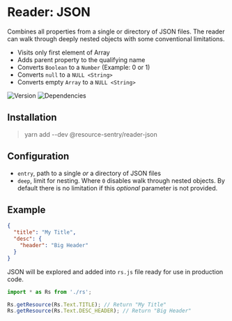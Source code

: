 # Reader: JSON

Combines all properties from a single or directory of JSON files.
The reader can walk through deeply nested objects with some conventional limitations.

- Visits only first element of Array
- Adds parent property to the qualifying name
- Converts `Boolean` to a `Number` (Example: 0 or 1)
- Converts `null` to a `NULL <String>`
- Converts empty `Array` to a `NULL <String>`

![Version](https://img.shields.io/npm/v/@resource-sentry/reader-json.svg)
![Dependencies](https://david-dm.org/resource-sentry/reader-json.svg)

## Installation

> yarn add --dev @resource-sentry/reader-json

## Configuration

- `entry`, path to a single _or_ a directory of JSON files
- `deep`, limit for nesting. Where `0` disables walk through nested objects. By default there is no limitation if this _optional_ parameter is not provided.

## Example

```json
{
  "title": "My Title",
  "desc": {
    "header": "Big Header"
  }
}
```

JSON will be explored and added into `rs.js` file ready for use in production code.

```js
import * as Rs from './rs';

Rs.getResource(Rs.Text.TITLE); // Return "My Title"
Rs.getResource(Rs.Text.DESC_HEADER); // Return "Big Header"
```
